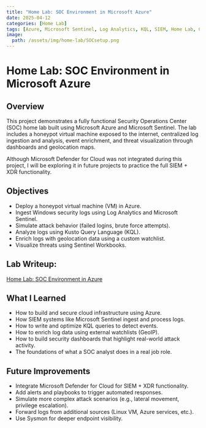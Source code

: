 ```yaml
---
title: "Home Lab: SOC Environment in Microsoft Azure"
date: 2025-04-12
categories: [Home Lab]
tags: [Azure, Microsoft Sentinel, Log Analytics, KQL, SIEM, Home Lab, Cybersecurity Security Operations Center, Event ID 4625, Threat Detection, Geolocation Enrichment, SOC Analyst Skills]
image:
  path: /assets/img/home-lab/SOCsetup.png
---
```


# Home Lab: SOC Environment in Microsoft Azure

## Overview
This project demonstrates a fully functional Security Operations Center (SOC) home lab built using Microsoft Azure and Microsoft Sentinel. The lab includes a honeypot virtual machine exposed to the internet, centralized log ingestion and analysis, event enrichment, and threat visualization through dashboards and geolocation maps.

Although Microsoft Defender for Cloud was not integrated during this project, I will be exploring it in future projects to practice the full SIEM + XDR functionality.

## Objectives
- Deploy a honeypot virtual machine (VM) in Azure.
- Ingest Windows security logs using Log Analytics and Microsoft Sentinel.
- Simulate attack behavior (failed logins, brute force attempts).
- Analyze logs using Kusto Query Language (KQL).
- Enrich logs with geolocation data using a custom watchlist.
- Visualize threats using Sentinel Workbooks.

## Lab Writeup:

[Home Lab: SOC Environment in Azure](/assets/documents/Home_Lab_SOC.pdf)

## What I Learned
- How to build and secure cloud infrastructure using Azure.
- How SIEM systems like Microsoft Sentinel ingest and process logs.
- How to write and optimize KQL queries to detect events.
- How to enrich log data using external watchlists (GeoIP).
- How to build security dashboards that highlight real-world attack activity.
- The foundations of what a SOC analyst does in a real job role.

## Future Improvements
- Integrate Microsoft Defender for Cloud for SIEM + XDR functionality.
- Add alerts and playbooks to trigger automated responses.
- Simulate more complex attack scenarios (e.g., lateral movement, privilege escalation).
- Forward logs from additional sources (Linux VM, Azure services, etc.).
- Use Sysmon for deeper endpoint visibility.
